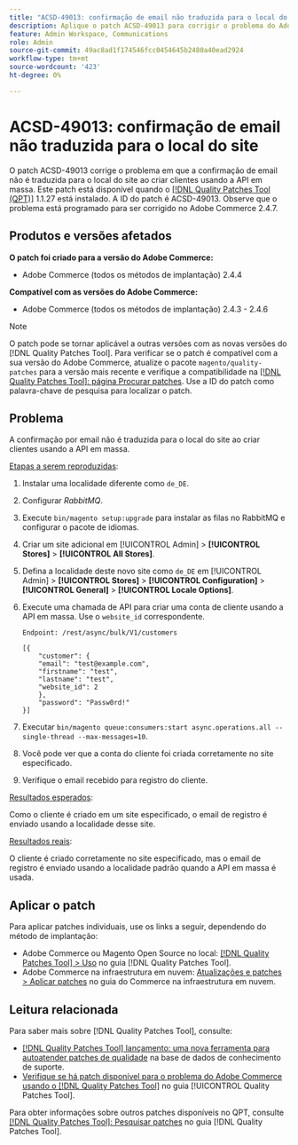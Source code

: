 ```yaml
---
title: "ACSD-49013: confirmação de email não traduzida para o local do site"
description: Aplique o patch ACSD-49013 para corrigir o problema do Adobe Commerce, em que a confirmação por email não é traduzida para o local do site ao criar clientes usando a API em massa.
feature: Admin Workspace, Communications
role: Admin
source-git-commit: 49ac8ad1f174546fcc0454645b2480a40ead2924
workflow-type: tm+mt
source-wordcount: '423'
ht-degree: 0%

---
```


# ACSD-49013: confirmação de email não traduzida para o local do site

O patch ACSD-49013 corrige o problema em que a confirmação de email não é traduzida para o local do site ao criar clientes usando a API em massa. Este patch está disponível quando o [[!DNL Quality Patches Tool (QPT)]](https://experienceleague.adobe.com/en/docs/commerce-knowledge-base/kb/announcements/commerce-announcements/magento-quality-patches-released-new-tool-to-self-serve-quality-patches) 1.1.27 está instalado. A ID do patch é ACSD-49013. Observe que o problema está programado para ser corrigido no Adobe Commerce 2.4.7.

## Produtos e versões afetados

**O patch foi criado para a versão do Adobe Commerce:**

* Adobe Commerce (todos os métodos de implantação) 2.4.4

**Compatível com as versões do Adobe Commerce:**

* Adobe Commerce (todos os métodos de implantação) 2.4.3 - 2.4.6

>[!NOTE]
>
>O patch pode se tornar aplicável a outras versões com as novas versões do [!DNL Quality Patches Tool]. Para verificar se o patch é compatível com a sua versão do Adobe Commerce, atualize o pacote `magento/quality-patches` para a versão mais recente e verifique a compatibilidade na [[!DNL Quality Patches Tool]: página Procurar patches](https://experienceleague.adobe.com/tools/commerce-quality-patches/index.html). Use a ID do patch como palavra-chave de pesquisa para localizar o patch.

## Problema

A confirmação por email não é traduzida para o local do site ao criar clientes usando a API em massa.

<u>Etapas a serem reproduzidas</u>:

1. Instalar uma localidade diferente como `de_DE`.
1. Configurar *RabbitMQ*.
1. Execute `bin/magento setup:upgrade` para instalar as filas no RabbitMQ e configurar o pacote de idiomas.
1. Criar um site adicional em [!UICONTROL Admin] > **[!UICONTROL Stores]** > **[!UICONTROL All Stores]**.
1. Defina a localidade deste novo site como `de_DE` em [!UICONTROL Admin] > **[!UICONTROL Stores]** > **[!UICONTROL Configuration]** > **[!UICONTROL General]** > **[!UICONTROL Locale Options]**.
1. Execute uma chamada de API para criar uma conta de cliente usando a API em massa. Use o `website_id` correspondente.

   `Endpoint: /rest/async/bulk/V1/customers`

   ```
   [{
       "customer": {
       "email": "test@example.com",
       "firstname": "test",
       "lastname": "test",
       "website_id": 2
       },
       "password": "Passw0rd!"
   }]
   ```

1. Executar `bin/magento queue:consumers:start async.operations.all --single-thread --max-messages=10`.
1. Você pode ver que a conta do cliente foi criada corretamente no site especificado.
1. Verifique o email recebido para registro do cliente.

<u>Resultados esperados</u>:

Como o cliente é criado em um site especificado, o email de registro é enviado usando a localidade desse site.

<u>Resultados reais</u>:

O cliente é criado corretamente no site especificado, mas o email de registro é enviado usando a localidade padrão quando a API em massa é usada.

## Aplicar o patch

Para aplicar patches individuais, use os links a seguir, dependendo do método de implantação:

* Adobe Commerce ou Magento Open Source no local: [[!DNL Quality Patches Tool] > Uso](https://experienceleague.adobe.com/docs/commerce-operations/tools/quality-patches-tool/usage.html) no guia [!DNL Quality Patches Tool].
* Adobe Commerce na infraestrutura em nuvem: [Atualizações e patches > Aplicar patches](https://experienceleague.adobe.com/docs/commerce-cloud-service/user-guide/develop/upgrade/apply-patches.html) no guia do Commerce na infraestrutura em nuvem.

## Leitura relacionada

Para saber mais sobre [!DNL Quality Patches Tool], consulte:

* [[!DNL Quality Patches Tool] lançamento: uma nova ferramenta para autoatender patches de qualidade](https://experienceleague.adobe.com/en/docs/commerce-knowledge-base/kb/announcements/commerce-announcements/magento-quality-patches-released-new-tool-to-self-serve-quality-patches) na base de dados de conhecimento de suporte.
* [Verifique se há patch disponível para o problema do Adobe Commerce usando o  [!DNL Quality Patches Tool]](/help/tools/quality-patches-tool/patches-available-in-qpt/check-patch-for-magento-issue-with-magento-quality-patches.md) no guia [!UICONTROL Quality Patches Tool].


Para obter informações sobre outros patches disponíveis no QPT, consulte [[!DNL Quality Patches Tool]: Pesquisar patches](https://experienceleague.adobe.com/tools/commerce-quality-patches/index.html) no guia [!DNL Quality Patches Tool].
